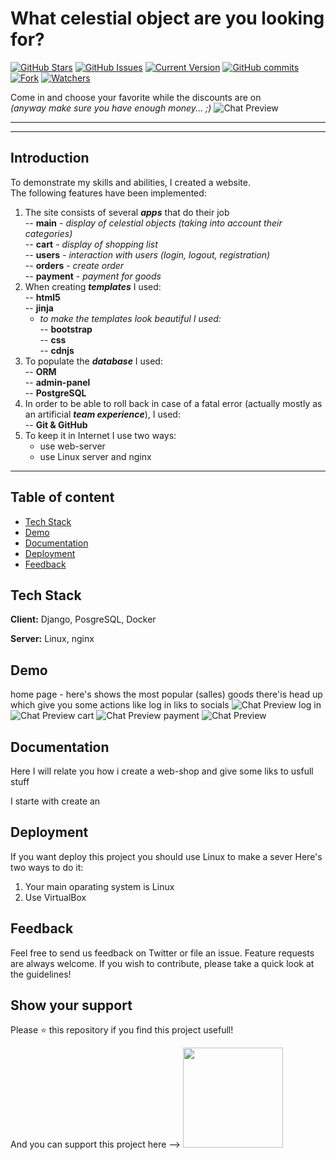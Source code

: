 What celestial object are you looking for?
=
[![GitHub Stars](https://img.shields.io/github/stars/IgorAntun/node-chat.svg)](https://github.com/IgorAntun/node-chat/stargazers)
[![GitHub Issues](https://img.shields.io/github/issues/IgorAntun/node-chat.svg)](https://github.com/IgorAntun/node-chat/issues) [![Current Version](https://img.shields.io/badge/version-1.0.1-green.svg)](https://github.com/IgorAntun/node-chat) 
[![GitHub commits](https://img.shields.io/github/commits-since/aregtech/areg-sdk/v1.5.0.svg?style=social)](https://GitHub.com/aregtech/areg-sdk/commit/)
[![Fork](https://img.shields.io/github/forks/aregtech/areg-sdk?style=social)](https://github.com/aregtech/areg-sdk/network/members)
[![Watchers](https://img.shields.io/github/watchers/aregtech/areg-sdk?style=social)](https://github.com/aregtech/areg-sdk/watchers)
 
Come in and choose your favorite while the discounts are on  
*(anyway make sure you have enough money... ;)*
![Chat Preview](http://i.imgur.com/lgRe8z4.png)

***
***

## Introduction

To demonstrate my skills and abilities, I created a website.  
The following features have been implemented:  
1. The site consists of several ***apps*** that do their job  
-- **main** - *display of celestial objects (taking into account their categories)*  
-- **cart** - *display of shopping list*  
-- **users** - *interaction with users (login, logout, registration)*  
-- **orders** - *create order*  
-- **payment** - *payment for goods*
2. When creating ***templates*** I used:  
-- **html5**  
-- **jinja**  
   - *to make the templates look beautiful I used:*  
-- **bootstrap**  
-- **css**  
-- **cdnjs**
3. To populate the ***database*** I used:  
-- **ORM**  
-- **admin-panel**  
-- **PostgreSQL**
4. In order to be able to roll back in case of a fatal error (actually mostly as an artificial ***team experience***), I used:  
-- **Git & GitHub**
5. To keep it in Internet I use two ways:
   - use web-server
   - use Linux server and nginx

---
## Table of content
 - [Tech Stack](#tech-stack)
 - [Demo](#demo)
 - [Documentation](#documentation)
 - [Deployment](#deployment)
 - [Feedback](#feedback)

## Tech Stack

**Client:** Django, PosgreSQL, Docker

**Server:** Linux, nginx

## Demo

home page - here's shows the most popular (salles) goods
there'is head up which give you some actions like log in liks to socials 
![Chat Preview](http://i.imgur.com/lgRe8z4.png)
log in
![Chat Preview](http://i.imgur.com/lgRe8z4.png)
cart
![Chat Preview](http://i.imgur.com/lgRe8z4.png)
payment
![Chat Preview](http://i.imgur.com/lgRe8z4.png)

## Documentation

Here I will relate you how i create a web-shop and give some liks to usfull stuff

I starte with create an 

## Deployment

If you want deploy this project you should use Linux to make a sever 
Here's two ways to do it: 
1. Your main oparating system is Linux
2. Use VirtualBox


## Feedback

Feel free to send us feedback on Twitter or file an issue. Feature requests are always welcome. If you wish to contribute, please take a quick look at the guidelines!

## Show your support

Please ⭐️ this repository if you find this project usefull!

And you can support this project here --> 
<a href="https://www.patreon.com/FranckAbgrall">
  <img src="https://c5.patreon.com/external/logo/become_a_patron_button@2x.png" width="160">
</a>
